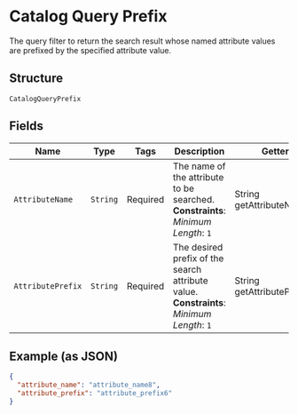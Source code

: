 
# Catalog Query Prefix

The query filter to return the search result whose named attribute values are prefixed by the specified attribute value.

## Structure

`CatalogQueryPrefix`

## Fields

| Name | Type | Tags | Description | Getter |
|  --- | --- | --- | --- | --- |
| `AttributeName` | `String` | Required | The name of the attribute to be searched.<br>**Constraints**: *Minimum Length*: `1` | String getAttributeName() |
| `AttributePrefix` | `String` | Required | The desired prefix of the search attribute value.<br>**Constraints**: *Minimum Length*: `1` | String getAttributePrefix() |

## Example (as JSON)

```json
{
  "attribute_name": "attribute_name8",
  "attribute_prefix": "attribute_prefix6"
}
```

